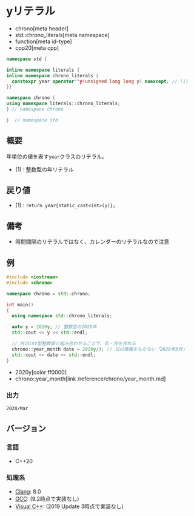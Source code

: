 # yリテラル
* chrono[meta header]
* std::chrono_literals[meta namespace]
* function[meta id-type]
* cpp20[meta cpp]

```cpp
namespace std {

inline namespace literals {
inline namespace chrono_literals {
  constexpr year operator""y(unsigned long long y) noexcept; // (1)
}}

namespace chrono {
using namespace literals::chrono_literals;
} // namespace chrono

}  // namespace std
```

## 概要
年単位の値を表す`year`クラスのリテラル。

- (1) : 整数型の年リテラル


## 戻り値
- (1) : `return year{static_cast<int>(y)};`


## 備考
- 時間間隔のリテラルではなく、カレンダーのリテラルなので注意


## 例
```cpp example
#include <iostream>
#include <chrono>

namespace chrono = std::chrono;

int main()
{
  using namespace std::chrono_literals;

  auto y = 2020y; // 整数型の2020年
  std::cout << y << std::endl;

  // 月のint型整数値と組み合わせることで、年・月を作れる
  chrono::year_month date = 2020y/3; // 日の情報をもたない「2020年3月」
  std::cout << date << std::endl;
}
```
* 2020y[color ff0000]
* chrono::year_month[link /reference/chrono/year_month.md]

### 出力
```
2020/Mar
```

## バージョン
### 言語
- C++20

### 処理系
- [Clang](/implementation.md#clang): 8.0
- [GCC](/implementation.md#gcc): (9.2時点で実装なし)
- [Visual C++](/implementation.md#visual_cpp): (2019 Update 3時点で実装なし)

